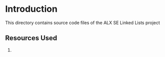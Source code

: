 # Introduction

This directory contains source code files of the ALX SE Linked Lists project

## Resources Used

1. 
